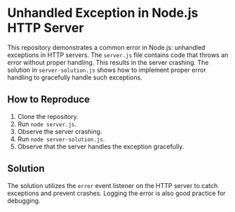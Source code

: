 # Unhandled Exception in Node.js HTTP Server

This repository demonstrates a common error in Node.js: unhandled exceptions in HTTP servers.  The `server.js` file contains code that throws an error without proper handling. This results in the server crashing. The solution in `server-solution.js` shows how to implement proper error handling to gracefully handle such exceptions.

## How to Reproduce

1. Clone the repository.
2. Run `node server.js`.
3. Observe the server crashing.
4. Run `node server-solution.js`.
5. Observe that the server handles the exception gracefully.

## Solution

The solution utilizes the `error` event listener on the HTTP server to catch exceptions and prevent crashes.  Logging the error is also good practice for debugging.